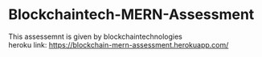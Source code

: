 # Blockchaintech-MERN-Assessment

This assessemnt is given by blockchaintechnologies <br>
heroku link: https://blockchain-mern-assessment.herokuapp.com/
